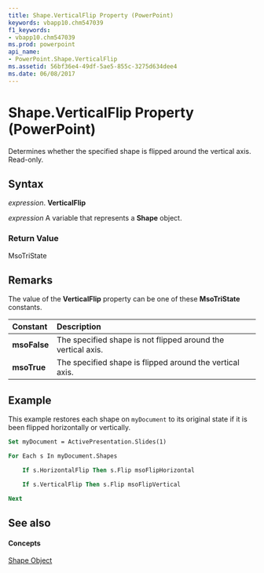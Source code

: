 ```yaml
---
title: Shape.VerticalFlip Property (PowerPoint)
keywords: vbapp10.chm547039
f1_keywords:
- vbapp10.chm547039
ms.prod: powerpoint
api_name:
- PowerPoint.Shape.VerticalFlip
ms.assetid: 56bf36e4-49df-5ae5-855c-3275d634dee4
ms.date: 06/08/2017
---
```



# Shape.VerticalFlip Property (PowerPoint)

Determines whether the specified shape is flipped around the vertical axis. Read-only.


## Syntax

 _expression_. **VerticalFlip**

 _expression_ A variable that represents a **Shape** object.


### Return Value

MsoTriState


## Remarks

The value of the  **VerticalFlip** property can be one of these **MsoTriState** constants.



|**Constant**|**Description**|
|:-----|:-----|
|**msoFalse**|The specified shape is not flipped around the vertical axis.|
|**msoTrue**| The specified shape is flipped around the vertical axis.|

## Example

This example restores each shape on  `myDocument` to its original state if it is been flipped horizontally or vertically.


```vb
Set myDocument = ActivePresentation.Slides(1)

For Each s In myDocument.Shapes

    If s.HorizontalFlip Then s.Flip msoFlipHorizontal

    If s.VerticalFlip Then s.Flip msoFlipVertical

Next
```


## See also


#### Concepts


[Shape Object](shape-object-powerpoint.md)

